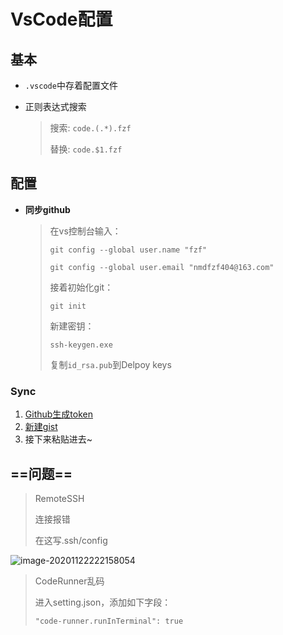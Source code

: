 <!-- 
title: VsCode
sort: 
--> 
# VsCode配置

## 基本

- `.vscode`中存着配置文件

- 正则表达式搜索

  > 搜索: `code.(.*).fzf`
  >
  > 替换:  `code.$1.fzf`

## 配置

- **同步github**

  > 在vs控制台输入：
  >
  > `git config --global user.name "fzf"`
  >
  > `git config --global user.email "nmdfzf404@163.com"`
  >
  > 接着初始化git：
  >
  > `git init`
  >
  > 新建密钥：
  >
  > `ssh-keygen.exe`
  >
  > 复制`id_rsa.pub`到Delpoy keys

### Sync

1. [Github生成token](https://github.com/settings/tokens)
2. [新建gist](https://gist.github.com/)
3. 接下来粘贴进去~



## ==问题==

> RemoteSSH
>
> 连接报错
>
> 在这写.ssh/config

![image-20201122222158054](https://gitee.com//nmdfzf404/Image-hosting/raw/master/2020/image-20201122222158054.png)

> CodeRunner乱码
>
> 进入setting.json，添加如下字段：
>
> `"code-runner.runInTerminal": true`

